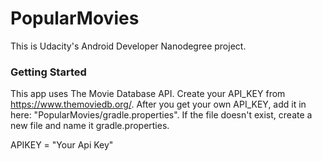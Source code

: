 # PopularMovies
This is Udacity's Android Developer Nanodegree project.

### Getting Started
This app uses The Movie Database API. Create your API_KEY from https://www.themoviedb.org/.
After you get your own API_KEY, add it in here: "PopularMovies/gradle.properties".
If the file doesn't exist, create a new file and name it gradle.properties.

APIKEY = "Your Api Key"
